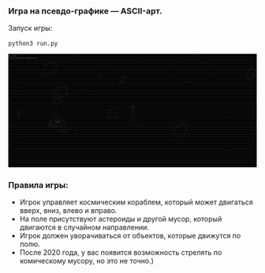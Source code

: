 ### Игра на псевдо-графике — ASCII-арт.

Запуск игры:
```
python3 run.py
```

![img.png](img.png)

### Правила игры:
- Игрок управляет космическим кораблем, который может двигаться вверх, вниз, влево и вправо.
- На поле присутствуют астероиды и другой мусор, который двигаются в случайном направлении.
- Игрок должен уворачиваться от объектов, которые движутся по полю.
- После 2020 года, у вас появится возможность стрелять по комическому мусору, но это не точно.)
